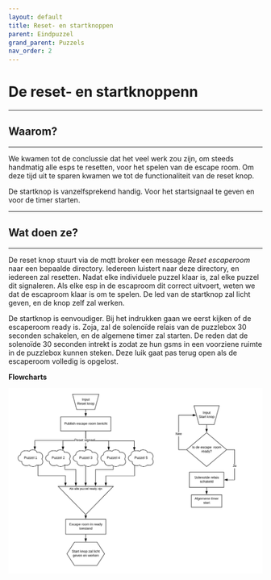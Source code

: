 ```yaml
---
layout: default
title: Reset- en startknoppen
parent: Eindpuzzel
grand_parent: Puzzels
nav_order: 2
---
```

 
# De reset- en startknoppenn

---

## Waarom?

---

We kwamen tot de conclussie dat het veel werk zou zijn, om steeds handmatig alle esps te resetten, voor het spelen van de escape room. Om deze tijd uit te sparen kwamen we tot de functionaliteit van de reset knop. 

De startknop is vanzelfsprekend handig. Voor het startsignaal te geven en voor de timer starten.

---
## Wat doen ze?
---

De reset knop stuurt via de mqtt broker een message *Reset escaperoom* naar een bepaalde directory. Iedereen luistert naar deze directory, en iedereen zal resetten. Nadat elke individuele puzzel klaar is, zal elke puzzel dit signaleren. Als elke esp in de escaproom dit correct uitvoert, weten we dat de escaproom klaar is om te spelen. De led van de startknop zal licht geven, en de knop zelf zal werken.

De startknop is eenvoudiger. Bij het indrukken gaan we eerst kijken of de escaperoom ready is. Zoja, zal de solenoïde relais van de puzzlebox 30 seconden schakelen, en de algemene timer zal starten. De reden dat de solenoïde 30 seconden intrekt is zodat ze hun gsms in een voorziene ruimte in de puzzlebox kunnen steken. Deze luik gaat pas terug open als de escaperoom volledig is opgelost.

**Flowcharts**

![](Flowchart_reset-start_werking.png)